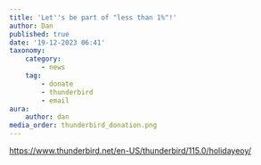 ```yaml
---
title: 'Let''s be part of "less than 1%"!'
author: Dan
published: true
date: '19-12-2023 06:41'
taxonomy:
    category:
        - news
    tag:
        - donate
        - thunderbird
        - email
aura:
    author: dan
media_order: thunderbird_donation.png
---
```


https://www.thunderbird.net/en-US/thunderbird/115.0/holidayeoy/